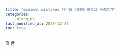 ```yaml
---
title: "minimal mistakes 테마를 이용해 블로그 구축하기"
categories:
    -blogging
last_modified_at: 2020-12-27
toc: true
---
```

첫 글